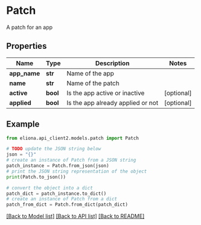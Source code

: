 # Patch

A patch for an app

## Properties

Name | Type | Description | Notes
------------ | ------------- | ------------- | -------------
**app_name** | **str** | Name of the app | 
**name** | **str** | Name of the patch | 
**active** | **bool** | Is the app active or inactive | [optional] 
**applied** | **bool** | Is the app already applied or not | [optional] 

## Example

```python
from eliona.api_client2.models.patch import Patch

# TODO update the JSON string below
json = "{}"
# create an instance of Patch from a JSON string
patch_instance = Patch.from_json(json)
# print the JSON string representation of the object
print(Patch.to_json())

# convert the object into a dict
patch_dict = patch_instance.to_dict()
# create an instance of Patch from a dict
patch_from_dict = Patch.from_dict(patch_dict)
```
[[Back to Model list]](../README.md#documentation-for-models) [[Back to API list]](../README.md#documentation-for-api-endpoints) [[Back to README]](../README.md)


